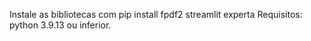 Instale as bibliotecas com pip install fpdf2 streamlit experta
Requisitos: python 3.9.13 ou inferior.
